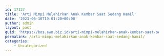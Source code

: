 ```yaml
---
id: 17127
title: 'Arti Mimpi Melahirkan Anak Kembar Saat Sedang Hamil'
date: '2023-06-10T19:01:20+00:00'
author: admin
layout: post
guid: 'https://bos.awn.biz.id/arti-mimpi-melahirkan-anak-kembar-saat-sedang-hamil/'
permalink: /arti-mimpi-melahirkan-anak-kembar-saat-sedang-hamil/
categories:
    - Uncategorized
---
```


